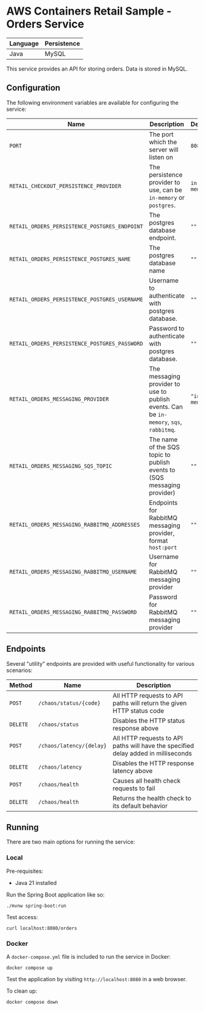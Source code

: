 # AWS Containers Retail Sample - Orders Service

| Language | Persistence |
| -------- | ----------- |
| Java     | MySQL       |

This service provides an API for storing orders. Data is stored in MySQL.

## Configuration

The following environment variables are available for configuring the service:

| Name                                          | Description                                                                             | Default       |
| --------------------------------------------- | --------------------------------------------------------------------------------------- | ------------- |
| `PORT`                                        | The port which the server will listen on                                                | `8080`        |
| `RETAIL_CHECKOUT_PERSISTENCE_PROVIDER`        | The persistence provider to use, can be `in-memory` or `postgres`.                      | `in-memory`   |
| `RETAIL_ORDERS_PERSISTENCE_POSTGRES_ENDPOINT` | The postgres database endpoint.                                                         | `""`          |
| `RETAIL_ORDERS_PERSISTENCE_POSTGRES_NAME`     | The postgres database name                                                              | `""`          |
| `RETAIL_ORDERS_PERSISTENCE_POSTGRES_USERNAME` | Username to authenticate with postgres database.                                        | `""`          |
| `RETAIL_ORDERS_PERSISTENCE_POSTGRES_PASSWORD` | Password to authenticate with postgres database.                                        | `""`          |
| `RETAIL_ORDERS_MESSAGING_PROVIDER`            | The messaging provider to use to publish events. Can be `in-memory`, `sqs`, `rabbitmq`. | `"in-memory"` |
| `RETAIL_ORDERS_MESSAGING_SQS_TOPIC`           | The name of the SQS topic to publish events to (SQS messaging provider)                 | `""`          |
| `RETAIL_ORDERS_MESSAGING_RABBITMQ_ADDRESSES`  | Endpoints for RabbitMQ messaging provider, format `host:port`                           | `""`          |
| `RETAIL_ORDERS_MESSAGING_RABBITMQ_USERNAME`   | Username for RabbitMQ messaging provider                                                | `""`          |
| `RETAIL_ORDERS_MESSAGING_RABBITMQ_PASSWORD`   | Password for RabbitMQ messaging provider                                                | `""`          |

## Endpoints

Several "utility" endpoints are provided with useful functionality for various scenarios:

| Method   | Name                     | Description                                                                        |
| -------- | ------------------------ | ---------------------------------------------------------------------------------- |
| `POST`   | `/chaos/status/{code}`   | All HTTP requests to API paths will return the given HTTP status code              |
| `DELETE` | `/chaos/status`          | Disables the HTTP status response above                                            |
| `POST`   | `/chaos/latency/{delay}` | All HTTP requests to API paths will have the specified delay added in milliseconds |
| `DELETE` | `/chaos/latency`         | Disables the HTTP response latency above                                           |
| `POST`   | `/chaos/health`          | Causes all health check requests to fail                                           |
| `DELETE` | `/chaos/health`          | Returns the health check to its default behavior                                   |

## Running

There are two main options for running the service:

### Local

Pre-requisites:

- Java 21 installed

Run the Spring Boot application like so:

```
./mvnw spring-boot:run
```

Test access:

```
curl localhost:8080/orders
```

### Docker

A `docker-compose.yml` file is included to run the service in Docker:

```
docker compose up
```

Test the application by visiting `http://localhost:8080` in a web browser.

To clean up:

```
docker compose down
```
